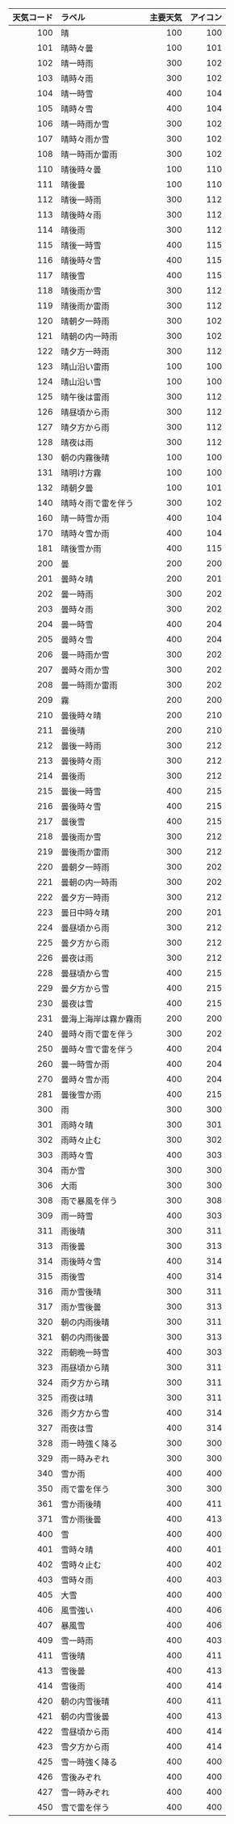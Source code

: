 | 天気コード | ラベル | 主要天気 | アイコン |
| ---: | :--- | ---: | ---: |
| 100 | 晴 | 100 | 100 |
| 101 | 晴時々曇 | 100 | 101 |
| 102 | 晴一時雨 | 300 | 102 |
| 103 | 晴時々雨 | 300 | 102 |
| 104 | 晴一時雪 | 400 | 104 |
| 105 | 晴時々雪 | 400 | 104 |
| 106 | 晴一時雨か雪 | 300 | 102 |
| 107 | 晴時々雨か雪 | 300 | 102 |
| 108 | 晴一時雨か雷雨 | 300 | 102 |
| 110 | 晴後時々曇 | 100 | 110 |
| 111 | 晴後曇 | 100 | 110 |
| 112 | 晴後一時雨 | 300 | 112 |
| 113 | 晴後時々雨 | 300 | 112 |
| 114 | 晴後雨 | 300 | 112 |
| 115 | 晴後一時雪 | 400 | 115 |
| 116 | 晴後時々雪 | 400 | 115 |
| 117 | 晴後雪 | 400 | 115 |
| 118 | 晴後雨か雪 | 300 | 112 |
| 119 | 晴後雨か雷雨 | 300 | 112 |
| 120 | 晴朝夕一時雨 | 300 | 102 |
| 121 | 晴朝の内一時雨 | 300 | 102 |
| 122 | 晴夕方一時雨 | 300 | 112 |
| 123 | 晴山沿い雷雨 | 100 | 100 |
| 124 | 晴山沿い雪 | 100 | 100 |
| 125 | 晴午後は雷雨 | 300 | 112 |
| 126 | 晴昼頃から雨 | 300 | 112 |
| 127 | 晴夕方から雨 | 300 | 112 |
| 128 | 晴夜は雨 | 300 | 112 |
| 130 | 朝の内霧後晴 | 100 | 100 |
| 131 | 晴明け方霧 | 100 | 100 |
| 132 | 晴朝夕曇 | 100 | 101 |
| 140 | 晴時々雨で雷を伴う | 300 | 102 |
| 160 | 晴一時雪か雨 | 400 | 104 |
| 170 | 晴時々雪か雨 | 400 | 104 |
| 181 | 晴後雪か雨 | 400 | 115 |
| 200 | 曇 | 200 | 200 |
| 201 | 曇時々晴 | 200 | 201 |
| 202 | 曇一時雨 | 300 | 202 |
| 203 | 曇時々雨 | 300 | 202 |
| 204 | 曇一時雪 | 400 | 204 |
| 205 | 曇時々雪 | 400 | 204 |
| 206 | 曇一時雨か雪 | 300 | 202 |
| 207 | 曇時々雨か雪 | 300 | 202 |
| 208 | 曇一時雨か雷雨 | 300 | 202 |
| 209 | 霧 | 200 | 200 |
| 210 | 曇後時々晴 | 200 | 210 |
| 211 | 曇後晴 | 200 | 210 |
| 212 | 曇後一時雨 | 300 | 212 |
| 213 | 曇後時々雨 | 300 | 212 |
| 214 | 曇後雨 | 300 | 212 |
| 215 | 曇後一時雪 | 400 | 215 |
| 216 | 曇後時々雪 | 400 | 215 |
| 217 | 曇後雪 | 400 | 215 |
| 218 | 曇後雨か雪 | 300 | 212 |
| 219 | 曇後雨か雷雨 | 300 | 212 |
| 220 | 曇朝夕一時雨 | 300 | 202 |
| 221 | 曇朝の内一時雨 | 300 | 202 |
| 222 | 曇夕方一時雨 | 300 | 212 |
| 223 | 曇日中時々晴 | 200 | 201 |
| 224 | 曇昼頃から雨 | 300 | 212 |
| 225 | 曇夕方から雨 | 300 | 212 |
| 226 | 曇夜は雨 | 300 | 212 |
| 228 | 曇昼頃から雪 | 400 | 215 |
| 229 | 曇夕方から雪 | 400 | 215 |
| 230 | 曇夜は雪 | 400 | 215 |
| 231 | 曇海上海岸は霧か霧雨 | 200 | 200 |
| 240 | 曇時々雨で雷を伴う | 300 | 202 |
| 250 | 曇時々雪で雷を伴う | 400 | 204 |
| 260 | 曇一時雪か雨 | 400 | 204 |
| 270 | 曇時々雪か雨 | 400 | 204 |
| 281 | 曇後雪か雨 | 400 | 215 |
| 300 | 雨 | 300 | 300 |
| 301 | 雨時々晴 | 300 | 301 |
| 302 | 雨時々止む | 300 | 302 |
| 303 | 雨時々雪 | 400 | 303 |
| 304 | 雨か雪 | 300 | 300 |
| 306 | 大雨 | 300 | 300 |
| 308 | 雨で暴風を伴う | 300 | 308 |
| 309 | 雨一時雪 | 400 | 303 |
| 311 | 雨後晴 | 300 | 311 |
| 313 | 雨後曇 | 300 | 313 |
| 314 | 雨後時々雪 | 400 | 314 |
| 315 | 雨後雪 | 400 | 314 |
| 316 | 雨か雪後晴 | 300 | 311 |
| 317 | 雨か雪後曇 | 300 | 313 |
| 320 | 朝の内雨後晴 | 300 | 311 |
| 321 | 朝の内雨後曇 | 300 | 313 |
| 322 | 雨朝晩一時雪 | 400 | 303 |
| 323 | 雨昼頃から晴 | 300 | 311 |
| 324 | 雨夕方から晴 | 300 | 311 |
| 325 | 雨夜は晴 | 300 | 311 |
| 326 | 雨夕方から雪 | 400 | 314 |
| 327 | 雨夜は雪 | 400 | 314 |
| 328 | 雨一時強く降る | 300 | 300 |
| 329 | 雨一時みぞれ | 300 | 300 |
| 340 | 雪か雨 | 400 | 400 |
| 350 | 雨で雷を伴う | 300 | 300 |
| 361 | 雪か雨後晴 | 400 | 411 |
| 371 | 雪か雨後曇 | 400 | 413 |
| 400 | 雪 | 400 | 400 |
| 401 | 雪時々晴 | 400 | 401 |
| 402 | 雪時々止む | 400 | 402 |
| 403 | 雪時々雨 | 400 | 403 |
| 405 | 大雪 | 400 | 400 |
| 406 | 風雪強い | 400 | 406 |
| 407 | 暴風雪 | 400 | 406 |
| 409 | 雪一時雨 | 400 | 403 |
| 411 | 雪後晴 | 400 | 411 |
| 413 | 雪後曇 | 400 | 413 |
| 414 | 雪後雨 | 400 | 414 |
| 420 | 朝の内雪後晴 | 400 | 411 |
| 421 | 朝の内雪後曇 | 400 | 413 |
| 422 | 雪昼頃から雨 | 400 | 414 |
| 423 | 雪夕方から雨 | 400 | 414 |
| 425 | 雪一時強く降る | 400 | 400 |
| 426 | 雪後みぞれ | 400 | 400 |
| 427 | 雪一時みぞれ | 400 | 400 |
| 450 | 雪で雷を伴う | 400 | 400 |